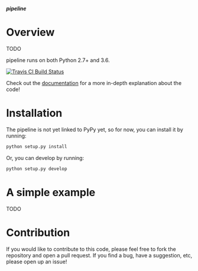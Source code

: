 ***pipeline***

Overview
========

TODO

pipeline runs on both Python 2.7+ and 3.6.

<a href="https://travis-ci.org/MUSSLES/pipeline"><img alt="Travis CI Build Status" src="https://img.shields.io/travis/MUSSLES/pipeline/master.svg?style=flat-square&label=Travis+CI"></a>

Check out the [documentation](https://mussles.github.io/pipeline/) for a more in-depth explanation about the code!

Installation
============

The pipeline is not yet linked to PyPy yet, so for now, you can install it by running:

```bash
python setup.py install
```

Or, you can develop by running:

```sh
python setup.py develop
```

A simple example
===================

TODO

Contribution
============

If you would like to contribute to this code, please feel free to fork the repository and open a pull request.
If you find a bug, have a suggestion, etc, please open up an issue!
